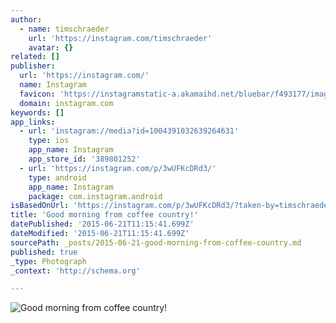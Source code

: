 ```yaml
---
author:
  - name: timschraeder
    url: 'https://instagram.com/timschraeder'
    avatar: {}
related: []
publisher:
  url: 'https://instagram.com/'
  name: Instagram
  favicon: 'https://instagramstatic-a.akamaihd.net/bluebar/f493177/images/ico/favicon.ico'
  domain: instagram.com
keywords: []
app_links:
  - url: 'instagram://media?id=1004391032639264631'
    type: ios
    app_name: Instagram
    app_store_id: '389801252'
  - url: 'https://instagram.com/p/3wUFKcDRd3/'
    type: android
    app_name: Instagram
    package: com.instagram.android
isBasedOnUrl: 'https://instagram.com/p/3wUFKcDRd3/?taken-by=timschraeder'
title: 'Good morning from coffee country!'
datePublished: '2015-06-21T11:15:41.699Z'
dateModified: '2015-06-21T11:15:41.699Z'
sourcePath: _posts/2015-06-21-good-morning-from-coffee-country.md
published: true
_type: Photograph
_context: 'http://schema.org'

---
```

![Good morning from coffee country&excl;](https://igcdn-photos-e-a.akamaihd.net/hphotos-ak-xaf1/t51.2885-15/11378812_731317166974724_479854549_n.jpg)